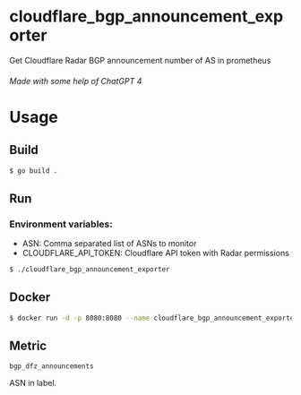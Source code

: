 # cloudflare_bgp_announcement_exporter
Get Cloudflare Radar BGP announcement number of AS in prometheus
###### Made with some help of ChatGPT 4
# Usage

## Build

```bash
$ go build .
```

## Run

### Environment variables:

- ASN: Comma separated list of ASNs to monitor
- CLOUDFLARE_API_TOKEN: Cloudflare API token with Radar permissions

```bash
$ ./cloudflare_bgp_announcement_exporter
```

## Docker

```bash
$ docker run -d -p 8080:8080 --name cloudflare_bgp_announcement_exporter -e ASN=6939,3215 -e CLOUDFLARE_API_TOKEN=apikey_radar guillaumeouint2/cloudflare_bgp_announcement_exporter
```

## Metric

```
bgp_dfz_announcements
```
ASN in label.